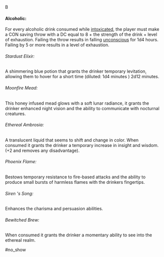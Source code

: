 B
#### Alcoholic: 
For every alcoholic drink consumed while [intoxicated](mechanics.md#Intoxicated), the player must make a CON saving throw with a DC equal to 8 + the strength of the drink + level of exhaustion. Failing the throw results in falling [unconscious](mechanics.md#Unconscious) for 1d4 hours. Failing by 5 or more results in a level of exhaustion.
###### Stardust Elixir:
A shimmering blue potion that grants the drinker temporary levitation, allowing them to hover for a short time (diluted: 1d4 minutes ) 2d12 minutes. 
###### Moonfire Mead:
This honey infused mead glows with a soft lunar radiance, it grants the drinker enhanced night vision and the ability to communicate with nocturnal creatures.
###### Ethereal Ambrosia: 
A translucent liquid that seems to shift and change in color. When consumed it grants the drinker a temporary increase in insight and wisdom. (+2 and removes any disadvantage).
###### Phoenix Flame:
Bestows temporary resistance to fire-based attacks and the ability to produce small bursts of harmless flames with the drinkers fingertips.
###### Siren 's Song:
Enhances the charisma and persuasion abilities.
###### Bewitched Brew: 
When consumed it grants the drinker a momentary ability to see into the ethereal realm. 

#no_show